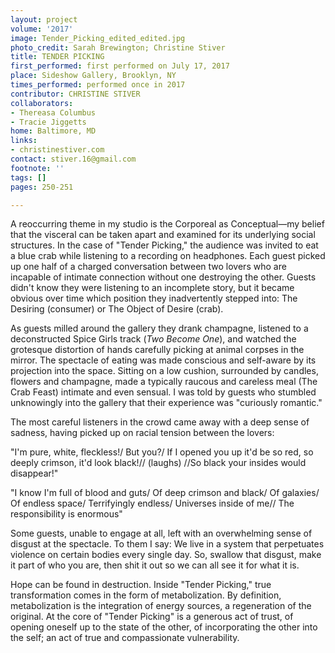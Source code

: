 ```yaml
---
layout: project
volume: '2017'
image: Tender_Picking_edited_edited.jpg
photo_credit: Sarah Brewington; Christine Stiver
title: TENDER PICKING
first_performed: first performed on July 17, 2017
place: Sideshow Gallery, Brooklyn, NY
times_performed: performed once in 2017
contributor: CHRISTINE STIVER
collaborators:
- Thereasa Columbus
- Tracie Jiggetts
home: Baltimore, MD
links:
- christinestiver.com
contact: stiver.16@gmail.com
footnote: ''
tags: []
pages: 250-251

---
```


A reoccurring theme in my studio is the Corporeal as Conceptual—my belief that the visceral can be taken apart and examined for its underlying social structures. In the case of "Tender Picking," the audience was invited to eat a blue crab while listening to a recording on headphones. Each guest picked up one half of a charged conversation between two lovers who are incapable of intimate connection without one destroying the other. Guests didn't know they were listening to an incomplete story, but it became obvious over time which position they inadvertently stepped into: The Desiring (consumer) or The Object of Desire (crab).

As guests milled around the gallery they drank champagne, listened to a deconstructed Spice Girls track (_Two Become One_), and watched the grotesque distortion of hands carefully picking at animal corpses in the mirror. The spectacle of eating was made conscious and self-aware by its projection into the space. Sitting on a low cushion, surrounded by candles, flowers and champagne, made a typically raucous and careless meal (The Crab Feast) intimate and even sensual. I was told by guests who stumbled unknowingly into the gallery that their experience was "curiously romantic."

The most careful listeners in the crowd came away with a deep sense of sadness, having picked up on racial tension between the lovers:

"I'm pure, white, fleckless!/ But you?/ If I opened you up it'd be so red, so deeply crimson, it'd look black!// (laughs) //So black your insides would disappear!"

"I know I'm full of blood and guts/ Of deep crimson and black/ Of galaxies/ Of endless space/ Terrifyingly endless/ Universes inside of me// The responsibility is enormous"

Some guests, unable to engage at all, left with an overwhelming sense of disgust at the spectacle. To them I say:  We live in a system that perpetuates violence on certain bodies every single day. So, swallow that disgust, make it part of who you are, then shit it out so we can all see it for what it is.

Hope can be found in destruction. Inside "Tender Picking," true transformation comes in the form of metabolization. By definition, metabolization is the integration of energy sources, a regeneration of the original. At the core of "Tender Picking" is a generous act of trust, of opening oneself up to the state of the other, of incorporating the other into the self; an act of true and compassionate vulnerability.
